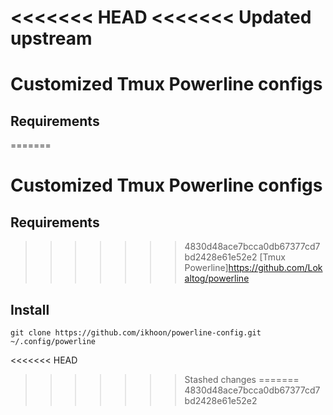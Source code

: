 <<<<<<< HEAD
<<<<<<< Updated upstream
=======
# Customized Tmux Powerline configs

## Requirements

=======
# Customized Tmux Powerline configs

## Requirements
>>>>>>> 4830d48ace7bcca0db67377cd7bd2428e61e52e2
  [Tmux Powerline]<https://github.com/Lokaltog/powerline>

## Install

    git clone https://github.com/ikhoon/powerline-config.git ~/.config/powerline
<<<<<<< HEAD
>>>>>>> Stashed changes
=======
>>>>>>> 4830d48ace7bcca0db67377cd7bd2428e61e52e2
